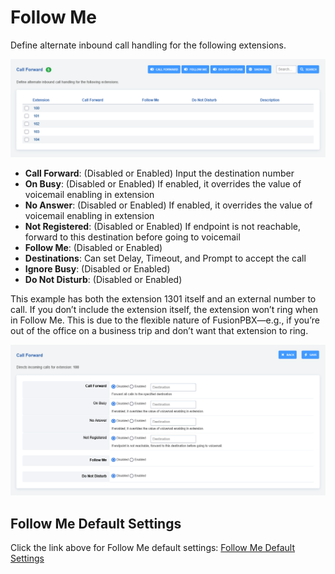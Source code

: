 # Follow Me

Define alternate inbound call handling for the following extensions.

![Follow Me Settings](../_static/images/applications/call_forward/fusionpbx_call_forward3.png)

- **Call Forward**: (Disabled or Enabled) Input the destination number
- **On Busy**: (Disabled or Enabled) If enabled, it overrides the value of voicemail enabling in extension
- **No Answer**: (Disabled or Enabled) If enabled, it overrides the value of voicemail enabling in extension
- **Not Registered**: (Disabled or Enabled) If endpoint is not reachable, forward to this destination before going to voicemail
- **Follow Me**: (Disabled or Enabled)
- **Destinations**: Can set Delay, Timeout, and Prompt to accept the call
- **Ignore Busy**: (Disabled or Enabled)
- **Do Not Disturb**: (Disabled or Enabled)

This example has both the extension 1301 itself and an external number to call. If you don’t include the extension itself, the extension won’t ring when in Follow Me. This is due to the flexible nature of FusionPBX—e.g., if you’re out of the office on a business trip and don’t want that extension to ring.

![Follow Me Example](../_static/images/applications/call_forward/fusionpbx_call_forward1.png)

## Follow Me Default Settings

Click the link above for Follow Me default settings: [Follow Me Default Settings](/en/latest/advanced/default_settings.html#id13)
